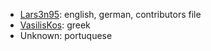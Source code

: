 - [Lars3n95](https://github.com/Lars3n95): english, german, contributors file
- [VasilisKos](https://github.com/VasilisKos): greek
- Unknown: portuquese
